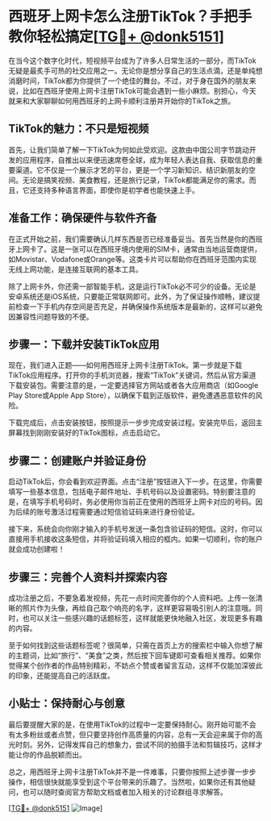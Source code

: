 # 西班牙上网卡怎么注册TikTok？手把手教你轻松搞定[[TG💪+ @donk5151](https://t.me/s/donk5151)]

在当今这个数字化时代，短视频平台成为了许多人日常生活的一部分，而TikTok无疑是最炙手可热的社交应用之一。无论你是想分享自己的生活点滴，还是单纯想消磨时间，TikTok都为你提供了一个绝佳的舞台。不过，对于身在国外的朋友来说，比如在西班牙使用上网卡注册TikTok可能会遇到一些小麻烦。别担心，今天就来和大家聊聊如何用西班牙的上网卡顺利注册并开始你的TikTok之旅。

## TikTok的魅力：不只是短视频

首先，让我们简单了解一下TikTok为何如此受欢迎。这款由中国公司字节跳动开发的应用程序，自推出以来便迅速席卷全球，成为年轻人表达自我、获取信息的重要渠道。它不仅是一个展示才艺的平台，更是一个学习新知识、结识新朋友的空间。无论是搞笑视频、美食教程，还是旅行记录，TikTok都能满足你的需求。而且，它还支持多种语言界面，即使你是初学者也能快速上手。

## 准备工作：确保硬件与软件齐备

在正式开始之前，我们需要确认几样东西是否已经准备妥当。首先当然是你的西班牙上网卡了。这是一张可以在西班牙境内使用的SIM卡，通常由当地运营商提供，如Movistar、Vodafone或Orange等。这类卡片可以帮助你在西班牙范围内实现无线上网功能，是连接互联网的基本工具。

除了上网卡外，你还需一部智能手机，这是运行TikTok必不可少的设备。无论是安卓系统还是iOS系统，只要能正常联网即可。此外，为了保证操作顺畅，建议提前检查一下手机内存空间是否充足，并确保操作系统版本是最新的，这样可以避免因兼容性问题导致的不便。

## 步骤一：下载并安装TikTok应用

现在，我们进入正题——如何用西班牙上网卡注册TikTok。第一步就是下载TikTok应用程序。打开你的手机浏览器，搜索“TikTok”关键词，然后从官方渠道下载安装包。需要注意的是，一定要选择官方网站或者各大应用商店（如Google Play Store或Apple App Store），以确保下载到正版软件，避免遭遇恶意软件的风险。

下载完成后，点击安装按钮，按照提示一步步完成安装过程。安装完毕后，返回主屏幕找到刚刚安装好的TikTok图标，点击启动它。

## 步骤二：创建账户并验证身份

启动TikTok后，你会看到欢迎界面。点击“注册”按钮进入下一步。在这里，你需要填写一些基本信息，包括电子邮件地址、手机号码以及设置密码。特别要注意的是，在填写手机号码时，务必使用你当前正在使用的西班牙上网卡对应的号码。因为后续的账号激活过程需要通过短信验证码来进行身份验证。

接下来，系统会向你刚才输入的手机号发送一条包含验证码的短信。这时，你可以直接用手机接收这条短信，并将验证码填入相应的框内。如果一切顺利，你的账户就会成功创建啦！

## 步骤三：完善个人资料并探索内容

成功注册之后，不要急着发视频，先花一点时间完善你的个人资料吧。上传一张清晰的照片作为头像，再给自己取个响亮的名字，这样更容易吸引别人的注意哦。同时，也可以关注一些感兴趣的话题标签，这样就能更快地融入社区，发现更多有趣的内容。

至于如何找到这些话题标签呢？很简单，只需在首页上方的搜索栏中输入你想了解的主题词，比如“旅行”、“美食”之类，然后按下回车键即可查看相关推荐。如果你觉得某个创作者的作品特别精彩，不妨点个赞或者留言互动，这样不仅能加深彼此的印象，还能提高自己的活跃度。

## 小贴士：保持耐心与创意

最后要提醒大家的是，在使用TikTok的过程中一定要保持耐心。刚开始可能不会有太多粉丝或者点赞，但只要坚持创作高质量的内容，总有一天会迎来属于你的高光时刻。另外，记得发挥自己的想象力，尝试不同的拍摄手法和剪辑技巧，这样才能让你的作品脱颖而出。

总之，用西班牙上网卡注册TikTok并不是一件难事，只要你按照上述步骤一步步操作，相信很快就能享受到这个平台带来的乐趣了。当然啦，如果你还有其他疑问，也可以随时查阅官方帮助文档或者加入相关的讨论群组寻求解答。

[[TG💪+ @donk5151](https://t.me/s/donk5151) ![Image](https://i.postimg.cc/rwNCRYN7/Snipaste-2025-04-30-17-27-05.png)]